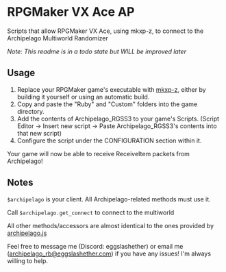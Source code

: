# RPGMaker VX Ace AP
 Scripts that allow RPGMaker VX Ace, using mkxp-z, to connect to the Archipelago Multiworld Randomizer
		
 *Note: This readme is in a todo state but WILL be improved later*

 ## Usage
 1. Replace your RPGMaker game's executable with [mkxp-z](https://github.com/mkxp-z/mkxp-z), either by building it yourself or using an automatic build.
 2. Copy and paste the "Ruby" and "Custom" folders into the game directory.
 3. Add the contents of Archipelago_RGSS3 to your game's Scripts. (Script Editor -> Insert new script -> Paste Archipelago_RGSS3's contents into that new script)
 4. Configure the script under the CONFIGURATION section within it.
	
Your game will now be able to receive ReceiveItem packets from Archipelago!

## Notes
`$archipelago` is your client. All Archipelago-related methods must use it.
	
Call `$archipelago.get_connect` to connect to the multiworld
	
All other methods/accessors are almost identical to the ones provided by [archipelago.js](https://thephar.github.io/Archipelago.JS/)
	
Feel free to message me (Discord: eggslashether) or email me (archipelago_rb@eggslashether.com) if you have any issues! I'm always willing to help.
